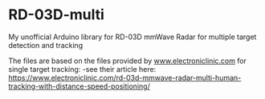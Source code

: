 # RD-03D-multi
My unofficial Arduino library for RD-03D mmWave Radar for multiple target detection and tracking

The files are based on the files provided by www.electroniclinic.com for single target tracking:
  -see their article here: https://www.electroniclinic.com/rd-03d-mmwave-radar-multi-human-tracking-with-distance-speed-positioning/

